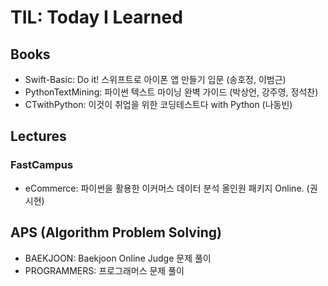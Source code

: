 # TIL: Today I Learned

## Books
- Swift-Basic: Do it! 스위프트로 아이폰 앱 만들기 입문 (송호정, 이범근) 
- PythonTextMining: 파이썬 텍스트 마이닝 완벽 가이드 (박상언, 강주영, 정석찬)
- CTwithPython: 이것이 취업을 위한 코딩테스트다 with Python (나동빈)

## Lectures
### FastCampus
- eCommerce: 파이썬을 활용한 이커머스 데이터 분석 올인원 패키지 Online. (권시현)

## APS (Algorithm Problem Solving)
- BAEKJOON: Baekjoon Online Judge 문제 풀이
- PROGRAMMERS: 프로그래머스 문제 풀이